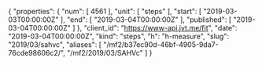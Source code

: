 {
  "properties": {
    "num": [
      4561
    ],
    "unit": [
      "steps"
    ],
    "start": [
      "2019-03-03T00:00:00Z"
    ],
    "end": [
      "2019-03-04T00:00:00Z"
    ],
    "published": [
      "2019-03-04T00:00:00Z"
    ]
  },
  "client_id": "https://www-api.jvt.me/fit",
  "date": "2019-03-04T00:00:00Z",
  "kind": "steps",
  "h": "h-measure",
  "slug": "2019/03/sahvc",
  "aliases": [
    "/mf2/b37ec90d-46bf-4905-9da7-76cde98606c2/",
    "/mf2/2019/03/SAHVc"
  ]
}
